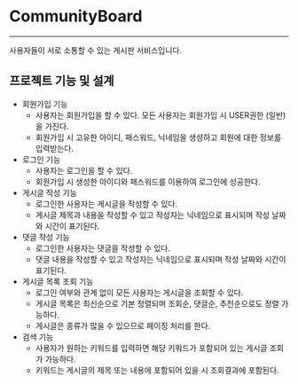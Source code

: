 # CommunityBoard
---
사용자들이 서로 소통할 수 있는 게시판 서비스입니다.
## 프로젝트 기능 및 설계
* 회원가입 기능
  * 사용자는 회원가입을 할 수 있다.
    모든 사용자는 회원가입 시 USER권한 (일반)을 가진다.
  * 회원가입 시 고유한 아이디, 패스워드, 닉네임을 생성하고 회원에 대한 정보를 입력받는다.
* 로그인 기능
  * 사용자는 로그인을 할 수 있다.
  * 회원가입 시 생성한 아이디와 패스워드를 이용하여 로그인에 성공한다.
* 게시글 작성 기능
  * 로그인한 사용자는 게시글을 작성할 수 있다.
  * 게시글 제목과 내용을 작성할 수 있고 작성자는 닉네임으로 표시되며 작성 날짜와 시간이 표기된다.
* 댓글 작성 기능
  * 로그인한 사용자는 댓글을 작성할 수 있다.
  * 댓글 내용을 작성할 수 있고 작성자는 닉네임으로 표시되며 작성 날짜와 시간이 표기된다.
* 게시글 목록 조회 기능
  * 로그인 여부와 관계 없이 모든 사용자는 게시글을 조회할 수 있다.
  * 게시글 목록은 최신순으로 기본 정렬되며 조회순, 댓글순, 추천순으로도 정렬 가능하다.
  * 게시글은 종류가 많을 수 있으므로 페이징 처리를 한다.
* 검색 기능
  * 사용자가 원하는 키워드를 입력하면 해당 키워드가 포함되어 있는 게시글 조회가 가능하다.
  * 키워드는 게시글의 제목 또는 내용에 포함되어 있을 시 조회결과에 포함된다.
